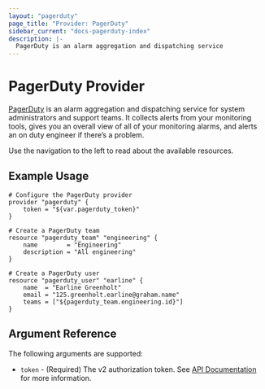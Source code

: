 ```yaml
---
layout: "pagerduty"
page_title: "Provider: PagerDuty"
sidebar_current: "docs-pagerduty-index"
description: |-
  PagerDuty is an alarm aggregation and dispatching service
---
```


# PagerDuty Provider

[PagerDuty](https://www.pagerduty.com/) is an alarm aggregation and dispatching service for system administrators and support teams. It collects alerts from your monitoring tools, gives you an overall view of all of your monitoring alarms, and alerts an on duty engineer if there’s a problem.

Use the navigation to the left to read about the available resources.

## Example Usage

```
# Configure the PagerDuty provider
provider "pagerduty" {
    token = "${var.pagerduty_token}"
}

# Create a PagerDuty team
resource "pagerduty_team" "engineering" {
    name        = "Engineering"
    description = "All engineering"
}

# Create a PagerDuty user
resource "pagerduty_user" "earline" {
    name  = "Earline Greenholt"
    email = "125.greenholt.earline@graham.name"
    teams = ["${pagerduty_team.engineering.id}"]
}
```

## Argument Reference

The following arguments are supported:

* `token` - (Required) The v2 authorization token. See [API Documentation](https://v2.developer.pagerduty.com/docs/authentication) for more information.
